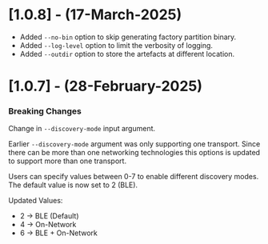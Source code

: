 # [1.0.8] - (17-March-2025)

* Added `--no-bin` option to skip generating factory partition binary.
* Added `--log-level` option to limit the verbosity of logging.
* Added `--outdir` option to store the artefacts at different location.

# [1.0.7] - (28-February-2025)
### Breaking Changes

Change in `--discovery-mode` input argument.

Earlier `--discovery-mode` argument was only supporting one transport. Since there can be more than one networking technologies this options is updated to support more than one transport.

Users can specify values between 0-7 to enable different discovery modes. The default value is now set to 2 (BLE).

Updated Values:
- 2 → BLE (Default)
- 4 → On-Network
- 6 → BLE + On-Network
